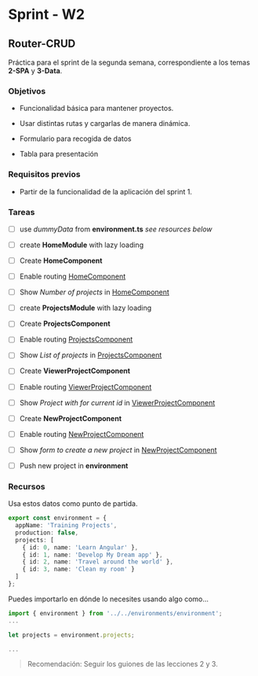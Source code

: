 # Sprint - W2

## Router-CRUD

Práctica para el sprint de la segunda semana, correspondiente a los temas **2-SPA** y **3-Data**.

### Objetivos

- Funcionalidad básica para mantener proyectos.

- Usar distintas rutas y cargarlas de manera dinámica.

- Formulario para recogida de datos

- Tabla para presentación

### Requisitos previos

- Partir de la funcionalidad de la aplicación del sprint 1.


### Tareas

- [ ] use _dummyData_ from **environment.ts** _see resources below_
- [ ] create **HomeModule** with lazy loading
- [ ] Create **HomeComponent**
- [ ] Enable routing [HomeComponent](/)
- [ ] Show _Number of projects_ in [HomeComponent](/)
- [ ] create **ProjectsModule** with lazy loading
- [ ] Create **ProjectsComponent**
- [ ] Enable routing [ProjectsComponent](/projects)
- [ ] Show _List of projects_ in [ProjectsComponent](/projects)
- [ ] Create **ViewerProjectComponent**
- [ ] Enable routing [ViewerProjectComponent](/projects/:id)
- [ ] Show _Project with for current id_ in [ViewerProjectComponent](/projects/:id)
- [ ] Create **NewProjectComponent**
- [ ] Enable routing [NewProjectComponent](/projects/new)
- [ ] Show _form to create a new project_ in [NewProjectComponent](/projects/new)
- [ ] Push new project in **environment**


### Recursos

Usa estos datos como punto de partida.

```typescript
export const environment = {
  appName: 'Training Projects',
  production: false,
  projects: [
    { id: 0, name: 'Learn Angular' },
    { id: 1, name: 'Develop My Dream app' },
    { id: 2, name: 'Travel around the world' },
    { id: 3, name: 'Clean my room' }
  ]
};
```

Puedes importarlo en dónde lo necesites usando algo como...

```typescript
import { environment } from '../../environments/environment';
...

let projects = environment.projects;

...

```

> Recomendación: Seguir los guiones de las lecciones 2 y 3.
